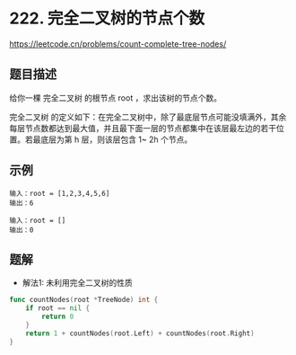 # 222. 完全二叉树的节点个数
https://leetcode.cn/problems/count-complete-tree-nodes/

## 题目描述
给你一棵 完全二叉树 的根节点 root ，求出该树的节点个数。

完全二叉树 的定义如下：在完全二叉树中，除了最底层节点可能没填满外，其余每层节点数都达到最大值，并且最下面一层的节点都集中在该层最左边的若干位置。若最底层为第 h 层，则该层包含 1~ 2h 个节点。


## 示例
```
输入：root = [1,2,3,4,5,6]
输出：6
```
```
输入：root = []
输出：0
```

## 题解
* 解法1: 未利用完全二叉树的性质
```go
func countNodes(root *TreeNode) int {
    if root == nil {
        return 0
    }
    return 1 + countNodes(root.Left) + countNodes(root.Right)
}
```